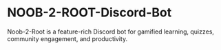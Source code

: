 # NOOB-2-ROOT-Discord-Bot
Noob-2-Root is a feature-rich Discord bot for gamified learning, quizzes, community engagement, and productivity.
